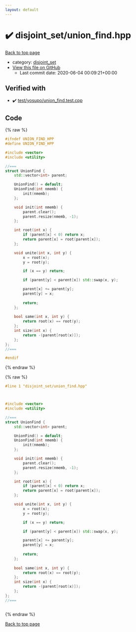 ```yaml
---
layout: default
---
```


<!-- mathjax config similar to math.stackexchange -->
<script type="text/javascript" async
  src="https://cdnjs.cloudflare.com/ajax/libs/mathjax/2.7.5/MathJax.js?config=TeX-MML-AM_CHTML">
</script>
<script type="text/x-mathjax-config">
  MathJax.Hub.Config({
    TeX: { equationNumbers: { autoNumber: "AMS" }},
    tex2jax: {
      inlineMath: [ ['$','$'] ],
      processEscapes: true
    },
    "HTML-CSS": { matchFontHeight: false },
    displayAlign: "left",
    displayIndent: "2em"
  });
</script>

<script type="text/javascript" src="https://cdnjs.cloudflare.com/ajax/libs/jquery/3.4.1/jquery.min.js"></script>
<script src="https://cdn.jsdelivr.net/npm/jquery-balloon-js@1.1.2/jquery.balloon.min.js" integrity="sha256-ZEYs9VrgAeNuPvs15E39OsyOJaIkXEEt10fzxJ20+2I=" crossorigin="anonymous"></script>
<script type="text/javascript" src="../../assets/js/copy-button.js"></script>
<link rel="stylesheet" href="../../assets/css/copy-button.css" />


# :heavy_check_mark: disjoint_set/union_find.hpp

<a href="../../index.html">Back to top page</a>

* category: <a href="../../index.html#334b410b60c6352c539a44a5cc4509bc">disjoint_set</a>
* <a href="{{ site.github.repository_url }}/blob/master/disjoint_set/union_find.hpp">View this file on GitHub</a>
    - Last commit date: 2020-06-04 00:09:21+00:00




## Verified with

* :heavy_check_mark: <a href="../../verify/test/yosupo/union_find.test.cpp.html">test/yosupo/union_find.test.cpp</a>


## Code

<a id="unbundled"></a>
{% raw %}
```cpp
#ifndef UNION_FIND_HPP
#define UNION_FIND_HPP

#include <vector>
#include <utility>

//===
struct UnionFind {
    std::vector<int> parent;

    UnionFind() = default;
    UnionFind(int nmemb) {
        init(nmemb);
    };

    void init(int nmemb) {
        parent.clear();
        parent.resize(nmemb, -1);
    };

    int root(int x) {
        if (parent[x] < 0) return x;
        return parent[x] = root(parent[x]);
    };

    void unite(int x, int y) {
        x = root(x);
        y = root(y);

        if (x == y) return;

        if (parent[y] < parent[x]) std::swap(x, y);

        parent[x] += parent[y];
        parent[y] = x;
        
        return;
    };
    
    bool same(int x, int y) {
        return root(x) == root(y);
    };
    int size(int x) {
        return -(parent[root(x)]);
    };
};
//===

#endif

```
{% endraw %}

<a id="bundled"></a>
{% raw %}
```cpp
#line 1 "disjoint_set/union_find.hpp"



#include <vector>
#include <utility>

//===
struct UnionFind {
    std::vector<int> parent;

    UnionFind() = default;
    UnionFind(int nmemb) {
        init(nmemb);
    };

    void init(int nmemb) {
        parent.clear();
        parent.resize(nmemb, -1);
    };

    int root(int x) {
        if (parent[x] < 0) return x;
        return parent[x] = root(parent[x]);
    };

    void unite(int x, int y) {
        x = root(x);
        y = root(y);

        if (x == y) return;

        if (parent[y] < parent[x]) std::swap(x, y);

        parent[x] += parent[y];
        parent[y] = x;
        
        return;
    };
    
    bool same(int x, int y) {
        return root(x) == root(y);
    };
    int size(int x) {
        return -(parent[root(x)]);
    };
};
//===



```
{% endraw %}

<a href="../../index.html">Back to top page</a>


